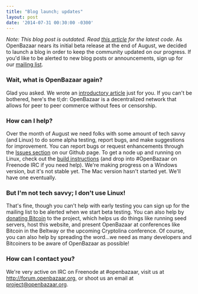```yaml
---
title: "Blog launch; updates" 
layout: post
date: '2014-07-31 00:30:00 -0300'
---
```

        
_Note: This blog post is outdated. Read [this article](https://blog.openbazaar.org/three-openbazaar-code-repositories-created/) for the latest code._ As OpenBazaar nears its initial beta release at the end of August, we decided to launch a blog in order to keep the community updated on our progress. If you'd like to be alerted to new blog posts or announcements, sign up for our [mailing list](http://lists.openbazaar.org/cgi-bin/mailman/listinfo/openbazaar).

### Wait, what is OpenBazaar again?

Glad you asked. We wrote an [introductory article](https://blog.openbazaar.org/what-is-openbazaar/) just for you. If you can't be bothered, here's the tl;dr: OpenBazaar is a decentralized network that allows for peer to peer commerce without fees or censorship.

### How can I help?

Over the month of August we need folks with some amount of tech savvy (and Linux) to do some alpha testing, report bugs, and make suggestions for improvement. You can report bugs or request enhancements through the [Issues section](https://github.com/OpenBazaar/OpenBazaar/issues) on our Github page. To get a node up and running on Linux, check out the [build instructions](https://github.com/OpenBazaar/OpenBazaar/wiki/Build-Instructions) (and drop into #OpenBazaar on Freenode IRC if you need help). We're making progress on a Windows version, but it's not stable yet. The Mac version hasn't started yet. We'll have one eventually.

### But I'm not tech savvy; I don't use Linux!

That's fine, though you can't help with early testing you can sign up for the mailing list to be alerted when we start beta testing. You can also help by [donating Bitcoin](https://blockchain.info/address/16uniUFpbhrAxAWMZ9qEkcT9Wf34ETB4Tt) to the project, which helps us do things like running seed servers, host this website, and present OpenBazaar at conferences like Bitcoin in the Beltway or the upcoming Cryptolina conference. Of course, you can also help by spreading the word...we need as many developers and Bitcoiners to be aware of OpenBazaar as possible!

### How can I contact you?

We're very active on IRC on Freenode at #openbazaar, visit us at http://forum.openbazaar.org, or shoot us an email at project@openbazaar.org.